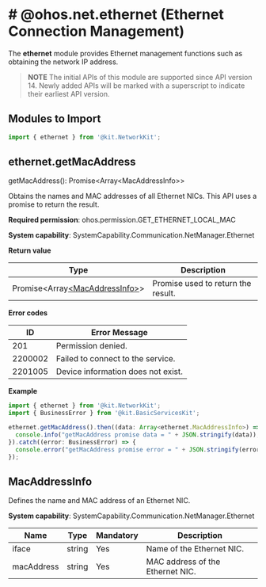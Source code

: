 # # @ohos.net.ethernet (Ethernet Connection Management)

The **ethernet** module provides Ethernet management functions such as obtaining the network IP address.

> **NOTE**
> The initial APIs of this module are supported since API version 14. Newly added APIs will be marked with a superscript to indicate their earliest API version.

## Modules to Import

```ts
import { ethernet } from '@kit.NetworkKit';
```

## ethernet.getMacAddress

getMacAddress(): Promise\<Array\<MacAddressInfo>>

Obtains the names and MAC addresses of all Ethernet NICs. This API uses a promise to return the result.

**Required permission**: ohos.permission.GET_ETHERNET_LOCAL_MAC

**System capability**: SystemCapability.Communication.NetManager.Ethernet

**Return value**

| Type                                                   | Description                              |
|-------------------------------------------------------| ---------------------------------- |
| Promise\<Array[\<MacAddressInfo>](#macaddressinfo)> | Promise used to return the result.       |

**Error codes**

| ID| Error Message                                |
| ------- | ----------------------------------------|
| 201     | Permission denied.                      |
| 2200002 | Failed to connect to the service.       |
| 2201005 | Device information does not exist.  |

**Example**

```ts
import { ethernet } from '@kit.NetworkKit';
import { BusinessError } from '@kit.BasicServicesKit';

ethernet.getMacAddress().then((data: Array<ethernet.MacAddressInfo>) => {
  console.info("getMacAddress promise data = " + JSON.stringify(data));
}).catch((error: BusinessError) => {
  console.error("getMacAddress promise error = " + JSON.stringify(error));
});
```

## MacAddressInfo
Defines the name and MAC address of an Ethernet NIC.

**System capability**: SystemCapability.Communication.NetManager.Ethernet

| Name        | Type                   | Mandatory| Description                                                |
| ------------ | ----------------------- | --- | ---------------------------------------------------- |
| iface        | string                  |  Yes| Name of the Ethernet NIC.                                       |
| macAddress       | string                |  Yes| MAC address of the Ethernet NIC.|
